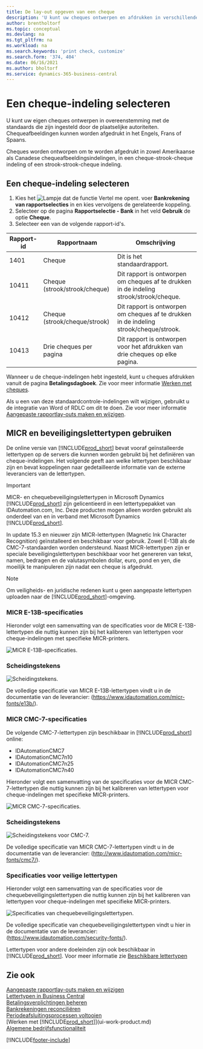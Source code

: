 ```yaml
---
title: De lay-out opgeven van een cheque
description: 'U kunt uw cheques ontwerpen en afdrukken in verschillende indelingen, om te voldoen aan standaards van uw lokale autoriteiten.'
author: brentholtorf
ms.topic: conceptual
ms.devlang: na
ms.tgt_pltfrm: na
ms.workload: na
ms.search.keywords: 'print check, customize'
ms.search.form: '374, 404'
ms.date: 06/16/2021
ms.author: bholtorf
ms.service: dynamics-365-business-central
---
```

# Een cheque-indeling selecteren

U kunt uw eigen cheques ontwerpen in overeenstemming met de standaards die zijn ingesteld door de plaatselijke autoriteiten. Chequeafbeeldingen kunnen worden afgedrukt in het Engels, Frans of Spaans.

Cheques worden ontworpen om te worden afgedrukt in zowel Amerikaanse als Canadese chequeafbeeldingsindelingen, in een cheque-strook-cheque indeling of een strook-strook-cheque indeling.

## Een cheque-indeling selecteren

1. Kies het ![Lampje dat de functie Vertel me opent.](media/ui-search/search_small.png "Vertel me wat u wilt doen") voer **Bankrekening van rapportselecties** in en kies vervolgens de gerelateerde koppeling.
2. Selecteer op de pagina **Rapportselectie - Bank** in het veld **Gebruik** de optie **Cheque**.
3. Selecteer een van de volgende rapport-id's.

| Rapport-id | Rapportnaam | Omschrijving |
| --- | --- | --- |
| 1401 |Cheque |Dit is het standaardrapport. |
| 10411 |Cheque (strook/strook/cheque) |Dit rapport is ontworpen om cheques af te drukken in de indeling strook/strook/cheque. |
| 10412 |Cheque (strook/cheque/strook) |Dit rapport is ontworpen om cheques af te drukken in de indeling strook/cheque/strook. |
| 10413 |Drie cheques per pagina |Dit rapport is ontworpen voor het afdrukken van drie cheques op elke pagina. |

Wanneer u de cheque-indelingen hebt ingesteld, kunt u cheques afdrukken vanuit de pagina **Betalingsdagboek**. Zie voor meer informatie [Werken met cheques](payables-how-work-checks.md).

Als u een van deze standaardcontrole-indelingen wilt wijzigen, gebruikt u de integratie van Word of RDLC om dit te doen. Zie voor meer informatie [Aangepaste rapportlay-outs maken en wijzigen](ui-how-create-custom-report-layout.md).

## MICR en beveiligingslettertypen gebruiken
De online versie van [!INCLUDE[prod_short](includes/prod_short.md)] bevat vooraf geïnstalleerde lettertypen op de servers die kunnen worden gebruikt bij het definiëren van cheque-indelingen. Het volgende geeft aan welke lettertypen beschikbaar zijn en bevat koppelingen naar gedetailleerde informatie van de externe leveranciers van de lettertypen.

> [!Important]
> MICR- en chequebeveiligingslettertypen in Microsoft Dynamics [!INCLUDE[prod_short](includes/prod_short.md)] zijn gelicentieerd in een lettertypepakket van IDAutomation.com, Inc. Deze producten mogen alleen worden gebruikt als onderdeel van en in verband met Microsoft Dynamics [!INCLUDE[prod_short](includes/prod_short.md)].

In update 15.3 en nieuwer zijn MICR-lettertypen (Magnetic Ink Character Recognition) geïnstalleerd en beschikbaar voor gebruik. Zowel E-13B als de CMC-7-standaarden worden ondersteund. Naast MICR-lettertypen zijn er speciale beveiligingslettertypen beschikbaar voor het genereren van tekst, namen, bedragen en de valutasymbolen dollar, euro, pond en yen, die moeilijk te manipuleren zijn nadat een cheque is afgedrukt.

> [!NOTE]
> Om veiligheids- en juridische redenen kunt u geen aangepaste lettertypen uploaden naar de [!INCLUDE[prod_short](includes/prod_short.md)]-omgeving.

### MICR E-13B-specificaties

Hieronder volgt een samenvatting van de specificaties voor de MICR E-13B-lettertypen die nuttig kunnen zijn bij het kalibreren van lettertypen voor cheque-indelingen met specifieke MICR-printers.

![MICR E-13B-specificaties.](media/font_MICR_E-13B_Specifications.png "MICR E-13B-specificaties")

### Scheidingstekens

![Scheidingstekens.](media/font-micr-letters.png "Scheidingstekens")

De volledige specificatie van MICR E-13B-lettertypen vindt u in de documentatie van de leverancier: (https://www.idautomation.com/micr-fonts/e13b/).

### MICR CMC-7-specificaties

De volgende CMC-7-lettertypen zijn beschikbaar in [!INCLUDE[prod_short](includes/prod_short.md)] online:

- IDAutomationCMC7
- IDAutomationCMC7n10
- IDAutomationCMC7n25
- IDAutomationCMC7n40

Hieronder volgt een samenvatting van de specificaties voor de MICR CMC-7-lettertypen die nuttig kunnen zijn bij het kalibreren van lettertypen voor cheque-indelingen met specifieke MICR-printers.

![MICR CMC-7-specificaties.](media/font_MICR_CMC-7_Specifications.png "MICR CMC-7-specificaties")

### Scheidingstekens

![Scheidingstekens voor CMC-7.](media/font-cmc7-letters.png "Scheidingstekens voor CMC-7")

De volledige specificatie van MICR CMC-7-lettertypen vindt u in de documentatie van de leverancier: (http://www.idautomation.com/micr-fonts/cmc7/).

### Specificaties voor veilige lettertypen

Hieronder volgt een samenvatting van de specificaties voor de chequebeveiligingslettertypen die nuttig kunnen zijn bij het kalibreren van lettertypen voor cheque-indelingen met specifieke MICR-printers.

![Specificaties van chequebeveiligingslettertypen.](media/font_check-security-font_Specifications.png "Specificaties van chequebeveiligingslettertypen")

De volledige specificatie van chequebeveiligingslettertypen vindt u hier in de documentatie van de leverancier: (https://www.idautomation.com/security-fonts/).

Lettertypen voor andere doeleinden zijn ook beschikbaar in [!INCLUDE[prod_short](includes/prod_short.md)]. Voor meer informatie zie [Beschikbare lettertypen](ui-fonts.md)

## Zie ook

[Aangepaste rapportlay-outs maken en wijzigen](ui-how-create-custom-report-layout.md)  
[Lettertypen in Business Central](ui-fonts.md)  
[Betalingsverplichtingen beheren](payables-manage-payables.md)  
[Bankrekeningen reconciliëren](bank-manage-bank-accounts.md)   
[Periodeafsluitingsprocessen voltooien](year-how-complete-period-end-processes.md)  
[Werken met [!INCLUDE[prod_short](includes/prod_short.md)]](ui-work-product.md)  
[Algemene bedrijfsfunctionaliteit](ui-across-business-areas.md)


[!INCLUDE[footer-include](includes/footer-banner.md)]